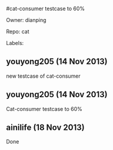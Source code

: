 #cat-consumer testcase to 60%

Owner: dianping

Repo: cat

Labels: 

## youyong205 (14 Nov 2013)

new testcase of cat-consumer


## youyong205 (14 Nov 2013)

Cat-consumer testcase to 60%


## ainilife (18 Nov 2013)

Done


